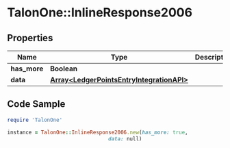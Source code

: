 # TalonOne::InlineResponse2006

## Properties

Name | Type | Description | Notes
------------ | ------------- | ------------- | -------------
**has_more** | **Boolean** |  | 
**data** | [**Array&lt;LedgerPointsEntryIntegrationAPI&gt;**](LedgerPointsEntryIntegrationAPI.md) |  | 

## Code Sample

```ruby
require 'TalonOne'

instance = TalonOne::InlineResponse2006.new(has_more: true,
                                 data: null)
```


